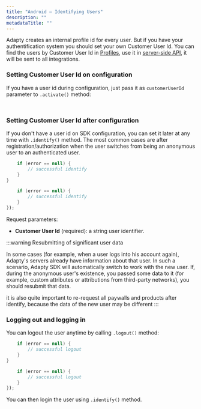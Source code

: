 ```yaml
---
title: "Android – Identifying Users"
description: ""
metadataTitle: ""
---
```


Adapty creates an internal profile id for every user. But if you have your authentification system you should set your own Customer User Id. You can find the users by Customer User Id in [Profiles](profiles-crm), use it in [server-side API](getting-started-with-server-side-api), it will be sent to all integrations.

### Setting Customer User Id on configuration

If you have a user id during configuration, just pass it as `customerUserId` parameter to `.activate()` method:

```kotlin title="title="Adapty.activate(applicationContext, "PUBLIC_SDK_KEY", customerUserId = "YOUR_USER_ID")""
```
```java title="title="Adapty.activate(getApplicationContext(), "PUBLIC_SDK_KEY", observerMode, "YOUR_USER_ID");""
```

### Setting Customer User Id after configuration

If you don't have a user id on SDK configuration, you can set it later at any time with `.identify()` method. The most common cases are after registration/authorization when the user switches from being an anonymous user to an authenticated user.

```kotlin title="title="Adapty.identify("YOUR_USER_ID") { error ->""
    if (error == null) {
        // successful identify
    }
}
```
```java title="title="Adapty.identify("YOUR_USER_ID", error -> {""
    if (error == null) {
        // successful identify
    }
});
```

Request parameters:

- **Customer User Id** (required): a string user identifier.

:::warning
Resubmitting of significant user data

In some cases (for example, when a user logs into his account again), Adapty's servers already have information about that user. In such a scenario, Adapty SDK will automatically switch to work with the new user. If, during the anonymous user's existence, you passed some data to it (for example, custom attributes or attributions from third-party networks), you should resubmit that data.

it is also quite important to re-request all paywalls and products after identify, because the data of the new user may be different
:::

### Logging out and logging in

You can logout the user anytime by calling `.logout()` method:

```kotlin title="title="Adapty.logout { error ->""
    if (error == null) {
        // successful logout
    }
}
```
```java title="title="Adapty.logout(error -> {""
    if (error == null) {
        // successful logout
    }
});
```

You can then login the user using `.identify()` method.